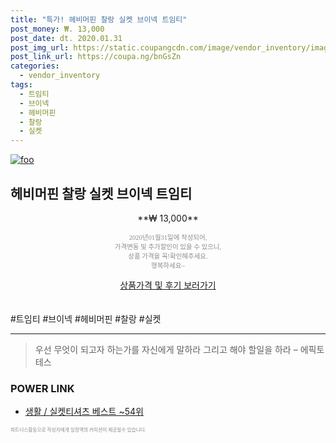 ```yaml
--- 
title: "특가! 헤비머핀 찰랑 실켓 브이넥 트임티" 
post_money: ₩. 13,000 
post_date: dt. 2020.01.31 
post_img_url: https://static.coupangcdn.com/image/vendor_inventory/images/2019/03/06/14/5/6ceb34d8-ceea-4c46-8f7f-f0c7ace6c042.JPG 
post_link_url: https://coupa.ng/bnGsZn 
categories: 
  - vendor_inventory 
tags: 
  - 트임티 
  - 브이넥 
  - 헤비머핀 
  - 찰랑 
  - 실켓 
--- 
```

[![foo](https://static.coupangcdn.com/image/vendor_inventory/images/2019/03/06/14/5/6ceb34d8-ceea-4c46-8f7f-f0c7ace6c042.JPG)](https://coupa.ng/bnGsZn) 

## 헤비머핀 찰랑 실켓 브이넥 트임티 
<p style="text-align: center;">**₩ 13,000**</p> 
<p style="text-align: center;"><span style="color: #898c8f; font-family: Georgia,Times,serif; font-size: 0.75em;">2020년01월31일에 작성되어, <br>가격변동 및 추가할인이 있을 수 있으니,<br> 상품 가격을 꼭!확인해주세요.<br>행복하세요~</span> 
</p>	 
<div markdown="0" style="text-align: center;"><a href="https://coupa.ng/bnGsZn" class="btn btn--success">상품가격 및 후기 보러가기</a></div> 
<br><br> 
  #트임티 #브이넥 #헤비머핀 #찰랑 #실켓 
<hr> 

> 우선 무엇이 되고자 하는가를 자신에게 말하라 그리고 해야 할일을 하라 – 에픽토테스 


### POWER LINK

* <a href="https://blog.naver.com/santokki14/221790846209" target="_blank">생활 / 실켓티셔츠 베스트 ~54위</a>

<span style="color: #898c8f; font-family: Georgia,Times,serif; font-size: 0.55em;">파트너스활동으로 작성자에게 일정액의 커미션이 제공될수 있습니다.</span> 
